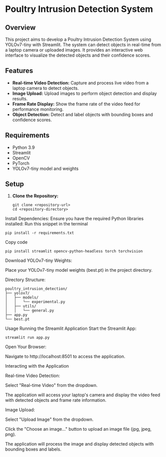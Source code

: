 # Poultry Intrusion Detection System

## Overview

This project aims to develop a Poultry Intrusion Detection System using YOLOv7-tiny with Streamlit. The system can detect objects in real-time from a laptop camera or uploaded images. It provides an interactive web interface to visualize the detected objects and their confidence scores.

## Features

- **Real-time Video Detection:** Capture and process live video from a laptop camera to detect objects.
- **Image Upload:** Upload images to perform object detection and display results.
- **Frame Rate Display:** Show the frame rate of the video feed for performance monitoring.
- **Object Detection:** Detect and label objects with bounding boxes and confidence scores.

## Requirements

- Python 3.9
- Streamlit
- OpenCV
- PyTorch
- YOLOv7-tiny model and weights

## Setup

1. **Clone the Repository:**
   ```
   git clone <repository-url>
   cd <repository-directory>

Install Dependencies: Ensure you have the required Python libraries installed:
Run this snippet in the terminal
```
pip install -r requirements.txt
```

Copy code
```
pip install streamlit opencv-python-headless torch torchvision
```
Download YOLOv7-tiny Weights:

Place your YOLOv7-tiny model weights (best.pt) in the project directory.

Directory Structure:
```
poultry_intrusion_detection/
├── yolov7/
│   ├── models/
│   │   └── experimental.py
│   ├── utils/
│   │   └── general.py
├── app.py
└── best.pt
```

Usage
Running the Streamlit Application
Start the Streamlit App:

```
streamlit run app.py
```

Open Your Browser:

Navigate to http://localhost:8501 to access the application.

Interacting with the Application

Real-time Video Detection:

Select "Real-time Video" from the dropdown.

The application will access your laptop's camera and display the video feed with detected objects and frame rate information.

Image Upload:

Select "Upload Image" from the dropdown.

Click the "Choose an image..." button to upload an image file (jpg, jpeg, png).

The application will process the image and display detected objects with bounding boxes and labels.
